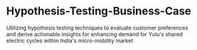 # Hypothesis-Testing-Business-Case
Utilizing hypothesis testing techniques to evaluate customer preferences and derive actionable insights for enhancing demand for Yulu's shared electric cycles within India's micro-mobility market
